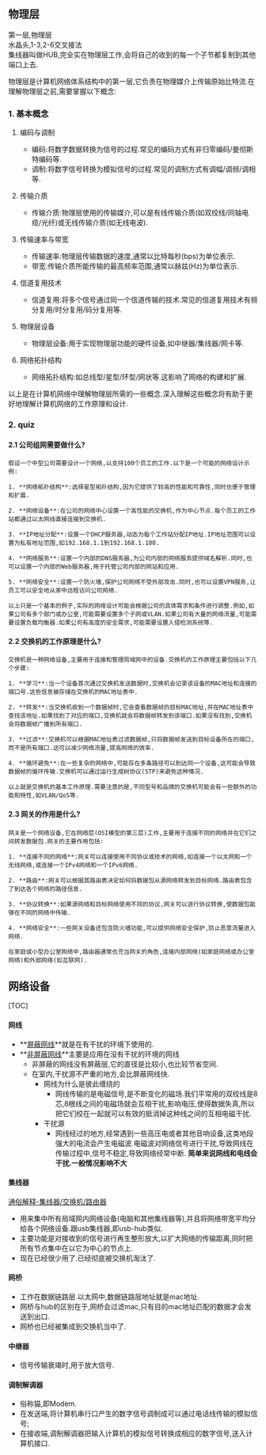 ## 物理层

第一层,物理层<br>
水晶头,1-3,2-6交叉接法<br>
集线器叫做HUB,完全实在物理层工作,会将自己的收到的每一个子节都复制到其他端口上去.<br>


物理层是计算机网络体系结构中的第一层,它负责在物理媒介上传输原始比特流.在理解物理层之前,需要掌握以下概念:

### 1. 基本概念

1. 编码与调制
    - 编码:将数字数据转换为信号的过程.常见的编码方式有非归零编码/曼彻斯特编码等.
    - 调制:将数字信号转换为模拟信号的过程.常见的调制方式有调幅/调频/调相等.

3. 传输介质
    - 传输介质:物理层使用的传输媒介,可以是有线传输介质(如双绞线/同轴电缆/光纤)或无线传输介质(如无线电波).

4. 传输速率与带宽
    - 传输速率:物理层传输数据的速度,通常以比特每秒(bps)为单位表示.
    - 带宽:传输介质所能传输的最高频率范围,通常以赫兹(Hz)为单位表示.

5. 信道复用技术
    - 信道复用:将多个信号通过同一个信道传输的技术.常见的信道复用技术有频分复用/时分复用/码分复用等.

6. 物理层设备
    - 物理层设备:用于实现物理层功能的硬件设备,如中继器/集线器/网卡等.

7. 网络拓扑结构
    - 网络拓扑结构:如总线型/星型/环型/网状等.这影响了网络的构建和扩展.

以上是在计算机网络中理解物理层所需的一些概念.深入理解这些概念将有助于更好地理解计算机网络的工作原理和设计.

### 2. quiz

#### 2.1 公司组网需要做什么?
    假设一个中型公司需要设计一个网络,以支持100个员工的工作.以下是一个可能的网络设计示例:

    1. **网络拓扑结构**:选择星型拓扑结构,因为它提供了较高的性能和可靠性,同时也便于管理和扩展.

    2. **网络设备**:在公司的网络中心设置一个高性能的交换机,作为中心节点.每个员工的工作站都通过以太网线直接连接到交换机.

    3. **IP地址分配**:设置一个DHCP服务器,动态为每个工作站分配IP地址.IP地址范围可以设置为私有地址范围,如192.168.1.1到192.168.1.100.

    4. **网络服务**:设置一个内部的DNS服务器,为公司内部的网络服务提供域名解析.同时,也可以设置一个内部的Web服务器,用于托管公司内部的网站和应用.

    5. **网络安全**:设置一个防火墙,保护公司网络不受外部攻击.同时,也可以设置VPN服务,让员工可以安全地从家中远程访问公司网络.

    以上只是一个基本的例子,实际的网络设计可能会根据公司的具体需求和条件进行调整.例如,如果公司有多个部门或办公室,可能需要设置多个子网或VLAN.如果公司有大量的网络流量,可能需要设置负载均衡器.如果公司有高度的安全需求,可能需要设置入侵检测系统等.

#### 2.2 交换机的工作原理是什么?
    交换机是一种网络设备,主要用于连接和管理局域网中的设备.交换机的工作原理主要包括以下几个步骤:

    1. **学习**:当一个设备首次通过交换机发送数据时,交换机会记录该设备的MAC地址和连接的端口号.这些信息被存储在交换机的MAC地址表中.

    2. **转发**:当交换机收到一个数据帧时,它会查看数据帧的目标MAC地址,并在MAC地址表中查找该地址.如果找到了对应的端口,交换机就会将数据帧转发到该端口.如果没有找到,交换机会将数据帧广播到所有端口.

    3. **过滤**:交换机可以根据MAC地址表过滤数据帧,只将数据帧发送到目标设备所在的端口,而不是所有端口.这可以减少网络流量,提高网络的效率.

    4. **循环避免**:在一些复杂的网络中,可能存在多条路径可以到达同一个设备,这可能会导致数据帧的循环传输.交换机可以通过运行生成树协议(STP)来避免这种情况.

    以上就是交换机的基本工作原理.需要注意的是,不同型号和品牌的交换机可能会有一些额外的功能和特性,如VLAN/QoS等.

#### 2.3 网关的作用是什么?
    网关是一个网络设备,它在网络层(OSI模型的第三层)工作,主要用于连接不同的网络并在它们之间转发数据包.网关的主要作用包括:

    1. **连接不同的网络**:网关可以连接使用不同协议或技术的网络,如连接一个以太网和一个无线网络,或连接一个IPv4网络和一个IPv6网络.

    2. **路由**:网关可以根据其路由表决定如何将数据包从源网络转发到目标网络.路由表包含了到达各个网络的路径信息.

    3. **协议转换**:如果源网络和目标网络使用不同的协议,网关可以进行协议转换,使数据包能够在不同的网络中传输.

    4. **网络安全**:一些网关设备还包含防火墙功能,可以提供网络安全保护,防止恶意流量进入网络.

    在家庭或小型办公室网络中,路由器通常也充当网关的角色,连接内部网络(如家庭网络或办公室网络)和外部网络(如互联网).

## 网络设备

[TOC]

#### 网线

* **[屏蔽网线](https://link.jianshu.com/?t=http://www.enri-link.cn/Cable.html)**就是在有干扰的环境下使用的. 
* **[非屏蔽网线](https://link.jianshu.com/?t=http://www.enri-link.cn/Cable.html)**主要是应用在没有干扰的环境的网线
  * 非屏蔽的网线没有屏蔽层,它的直径是比较小,也比较节省空间.
  * 在室内,干扰源不严重的地方,会比屏蔽网线快.
    * 网线为什么是彼此缠绕的
      * 网线传输的是电磁信号,是不断变化的磁场.我们平常用的双绞线是8芯,8根线之间的电磁场就会互相干扰,影响电压,使得数据失真,所以把它们绞在一起就可以有效的抵消掉这种线之间的互相电磁干扰. 
    * 干扰源
      * 网线经过的地方,经常遇到一些高压电或者其他音响设备,这类地段强大的电流会产生电磁波.电磁波对网络信号进行干扰,导致网线在传输过程中,信号不稳定,导致网络经常中断. **简单来说网线和电线会干扰.一般情况影响不大**

#### 集线器

[通俗解释-集线器/交换机/路由器](https://blog.csdn.net/GoGleTech/article/details/80519510)

* 用来集中所有局域网内网络设备(电脑和其他集线器等),并且将网络带宽平均分给各个网络设备.跟usb集线器,即usb-hub类似.
* 主要功能是对接收到的信号进行再生整形放大,以扩大网络的传输距离,同时把所有节点集中在以它为中心的节点上. 
* 现在已经很少用了.已经彻底被交换机淘汰了.

#### 网桥

- 工作在数据链路层.以太网中,数据链路层地址就是mac地址.
- 网桥与hub的区别在于,网桥会过滤mac,只有目的mac地址匹配的数据才会发送到出口.
- 网桥也已经被集成到交换机当中了.

#### 中继器

* 信号传输衰竭时,用于放大信号.

#### 调制解调器

* 俗称猫,即Modem.
* 在发送端,将计算机串行口产生的数字信号调制成可以通过电话线传输的模拟信号;
* 在接收端,调制解调器把输入计算机的模拟信号转换成相应的数字信号,送入计算机接口.

